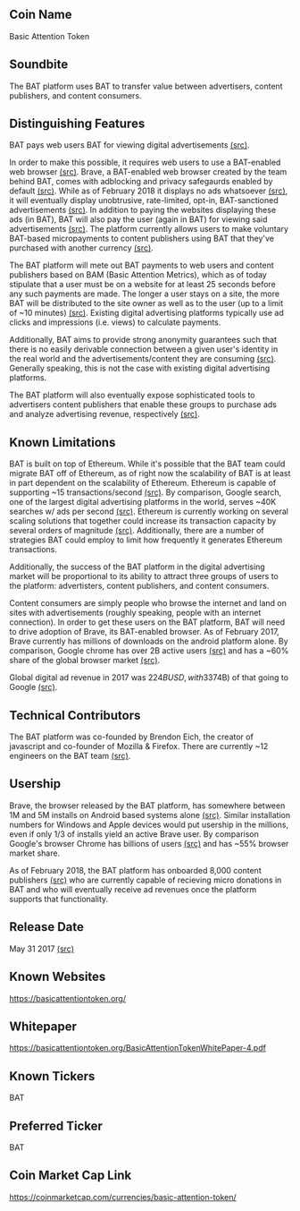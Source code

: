 ## Coin Name

Basic Attention Token

## Soundbite

The BAT platform uses BAT to transfer value between advertisers, content publishers, and content consumers.

## Distinguishing Features

BAT pays web users BAT for viewing digital advertisements [(src)](https://www.brave.com/about-ad-replacement/). 

In order to make this possible, it requires web users to use a BAT-enabled web browser [(src)](https://basicattentiontoken.org/BasicAttentionTokenWhitePaper-4.pdf). Brave, a BAT-enabled web browser created by the team behind BAT, comes with adblocking and privacy safegaurds enabled by default [(src)](https://brave.com/). While as of February 2018 it displays no ads whatsoever [(src)](https://basicattentiontoken.org/bat-roadmap-1-0/), it will eventually display unobtrusive, rate-limited, opt-in, BAT-sanctioned advertisements [(src)](https://basicattentiontoken.org/BasicAttentionTokenWhitePaper-4.pdf). In addition to paying the websites displaying these ads (in BAT), BAT will also pay the user (again in BAT) for viewing said advertisements [(src)](https://www.brave.com/about-ad-replacement/). The platform currently allows users to make voluntary BAT-based micropayments to content publishers using BAT that they've purchased with another currency [(src)](https://brave.com/faq-payments/#what-is-brave-payments).

The BAT platform will mete out BAT payments to web users and content publishers based on BAM (Basic Attention Metrics), which as of today stipulate that a user must be on a website for at least 25 seconds before any such payments are made. The longer a user stays on a site, the more BAT will be distributed to the site owner as well as to the user (up to a limit of ~10 minutes) [(src)](https://basicattentiontoken.org/BasicAttentionTokenWhitePaper-4.pdf). Existing digital advertising platforms typically use ad clicks and impressions (i.e. views) to calculate payments. 

Additionally, BAT aims to provide strong anonymity guarantees such that there is no easily derivable connection between a given user's identity in the real world and the advertisements/content they are consuming [(src)](https://www.brave.com/about-ad-replacement/). Generally speaking, this is not the case with existing digital advertising platforms.

The BAT platform will also eventually expose sophisticated tools to advertisers content publishers that enable these groups to purchase ads and analyze advertising revenue, respectively [(src)](https://basicattentiontoken.org/BasicAttentionTokenWhitePaper-4.pdf).

## Known Limitations

BAT is built on top of Ethereum. While it's possible that the BAT team could migrate BAT off of Ethereum, as of right now the scalability of BAT is at least in part dependent on the scalability of Ethereum. Ethereum is capable of supporting ~15 transactions/second [(src)](https://www.coindesk.com/information/will-ethereum-scale/). By comparison, Google search, one of the largest digital advertising platforms in the world, serves ~40K searches w/ ads per second [(src)](http://www.internetlivestats.com/google-search-statistics/). Ethereum is currently working on several scaling solutions that together could increase its transaction capacity by several orders of magnitude [(src)](https://medium.com/@FEhrsam/scaling-ethereum-to-billions-of-users-f37d9f487db1). Additionally, there are a number of strategies BAT could employ to limit how frequently it generates Ethereum transactions.

Additionally, the success of the BAT platform in the digital advertising market will be proportional to its ability to attract three groups of users to the platform: advertisters, content publishers, and content consumers. 

Content consumers are simply people who browse the internet and land on sites with advertisements (roughly speaking, people with an internet connection). In order to get these users on the BAT platform, BAT will need to drive adoption of Brave, its BAT-enabled browser. As of February 2017, Brave currently has millions of downloads on the android platform alone. By comparison, Google chrome has over 2B active users [(src)](https://techcrunch.com/2016/11/10/google-says-there-are-now-2-billion-active-chrome-installs/) and has a ~60% share of the global browser market [(src)](https://netmarketshare.com/browser-market-share.aspx?options=%7B%22filter%22%3A%7B%7D%2C%22dateLabel%22%3A%22Trend%22%2C%22attributes%22%3A%22share%22%2C%22group%22%3A%22browser%22%2C%22sort%22%3A%7B%22share%22%3A-1%7D%2C%22id%22%3A%22browsersDesktop%22%2C%22dateInterval%22%3A%22Monthly%22%2C%22dateStart%22%3A%222017-02%22%2C%22dateEnd%22%3A%222018-01%22%2C%22segments%22%3A%22-1000%22%7D). 

Global digital ad revenue in 2017 was $224B USD, with 33% ($74B) of that going to Google [(src)](https://www.recode.net/2017/7/24/16020330/google-digital-mobile-ad-revenue-world-leader-facebook-growth).

## Technical Contributors

The BAT platform was co-founded by Brendon Eich, the creator of javascript and co-founder of Mozilla & Firefox. There are currently ~12 engineers on the BAT team [(src)](https://basicattentiontoken.org/about/).

## Usership

Brave, the browser released by the BAT platform, has somewhere between 1M and 5M installs on Android based systems alone [(src)](https://play.google.com/store/apps/details?id=com.brave.browser&hl=en). Similar installation numbers for Windows and Apple devices would put usership in the millions, even if only 1/3 of installs yield an active Brave user. By comparison Google's browser Chrome has billions of users [(src)](https://venturebeat.com/2015/05/28/google-chrome-now-has-over-1-billion-users/) and has ~55% browser market share. 

As of February 2018, the BAT platform has onboarded 8,000 content publishers [(src)](https://www.investinblockchain.com/basic-attention-token-grows-publisher-list/) who are currently capable of recieving micro donations in BAT and who will eventually receive ad revenues once the platform supports that functionality.

## Release Date

May 31 2017 [(src)](https://tokenmarket.net/blockchain/ethereum/assets/basic-attention-token/)

## Known Websites

https://basicattentiontoken.org/

## Whitepaper

https://basicattentiontoken.org/BasicAttentionTokenWhitePaper-4.pdf

## Known Tickers

BAT

## Preferred Ticker

BAT

## Coin Market Cap Link

https://coinmarketcap.com/currencies/basic-attention-token/
